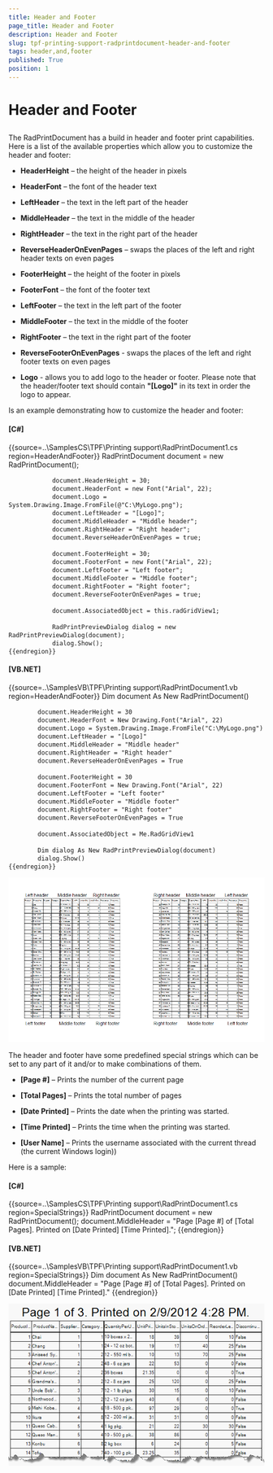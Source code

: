 ```yaml
---
title: Header and Footer
page_title: Header and Footer
description: Header and Footer
slug: tpf-printing-support-radprintdocument-header-and-footer
tags: header,and,footer
published: True
position: 1
---
```


# Header and Footer



## 

The RadPrintDocument has a build in header and footer print capabilities.
          Here is a list of the available properties which allow you to customize the header and footer:
        

* __HeaderHeight__ – the height of the header in pixels
            

* __HeaderFont__ – the font of the header text
            

* __LeftHeader__ – the text in the left part of the header
            

* __MiddleHeader__ – the text in the middle of the header
            

* __RightHeader__ – the text in the right part of the header
            

* __ReverseHeaderOnEvenPages__ – swaps the places of the left and right header texts on even pages
            

* __FooterHeight__ – the height of the footer in pixels
            

* __FooterFont__ – the font of the footer text
            

* __LeftFooter__ – the text in the left part of the footer
            

* __MiddleFooter__ – the text in the middle of the footer
            

* __RightFooter__ – the text in the right part of the footer
            

* __ReverseFooterOnEvenPages__ - swaps the places of the left and right footer texts on even pages
            

* __Logo__ - allows you to add logo to the header or footer. Please note that the header/footer text should contain 
              __"[Logo]"__ in its text in order the logo to appear.
            

Is an example demonstrating how to customize the header and footer:

#### __[C#]__

{{source=..\SamplesCS\TPF\Printing support\RadPrintDocument1.cs region=HeaderAndFooter}}
	            RadPrintDocument document = new RadPrintDocument();
	
	            document.HeaderHeight = 30;
	            document.HeaderFont = new Font("Arial", 22);
	            document.Logo = System.Drawing.Image.FromFile(@"C:\MyLogo.png");
	            document.LeftHeader = "[Logo]";
	            document.MiddleHeader = "Middle header";
	            document.RightHeader = "Right header";
	            document.ReverseHeaderOnEvenPages = true;
	
	            document.FooterHeight = 30;
	            document.FooterFont = new Font("Arial", 22);
	            document.LeftFooter = "Left footer";
	            document.MiddleFooter = "Middle footer";
	            document.RightFooter = "Right footer";
	            document.ReverseFooterOnEvenPages = true;
	
	            document.AssociatedObject = this.radGridView1;
	
	            RadPrintPreviewDialog dialog = new RadPrintPreviewDialog(document);
	            dialog.Show();
	{{endregion}}



#### __[VB.NET]__

{{source=..\SamplesVB\TPF\Printing support\RadPrintDocument1.vb region=HeaderAndFooter}}
	        Dim document As New RadPrintDocument()
	
	        document.HeaderHeight = 30
	        document.HeaderFont = New Drawing.Font("Arial", 22)
	        document.Logo = System.Drawing.Image.FromFile("C:\MyLogo.png")
	        document.LeftHeader = "[Logo]"
	        document.MiddleHeader = "Middle header"
	        document.RightHeader = "Right header"
	        document.ReverseHeaderOnEvenPages = True
	
	        document.FooterHeight = 30
	        document.FooterFont = New Drawing.Font("Arial", 22)
	        document.LeftFooter = "Left footer"
	        document.MiddleFooter = "Middle footer"
	        document.RightFooter = "Right footer"
	        document.ReverseFooterOnEvenPages = True
	
	        document.AssociatedObject = Me.RadGridView1
	
	        Dim dialog As New RadPrintPreviewDialog(document)
	        dialog.Show()
	{{endregion}}

![tpf-printing-support-radprintdocument-header-and-footer 001](images/tpf-printing-support-radprintdocument-header-and-footer001.png)

The header and footer have some predefined special strings which can be set to any part of it and/or to make combinations of them.
        

* __[Page #]__ – Prints the number of the current page
            

* __[Total Pages]__ – Prints the total number of pages
            

* __[Date Printed]__ – Prints the date when the printing was started.
            

* __[Time Printed]__ – Prints the time when the printing was started.
            

* __[User Name]__ – Prints the username associated with the current thread (the current Windows login))
            

Here is a sample:

#### __[C#]__

{{source=..\SamplesCS\TPF\Printing support\RadPrintDocument1.cs region=SpecialStrings}}
	            RadPrintDocument document = new RadPrintDocument();
	            document.MiddleHeader = "Page [Page #] of [Total Pages]. Printed on [Date Printed] [Time Printed].";
	{{endregion}}



#### __[VB.NET]__

{{source=..\SamplesVB\TPF\Printing support\RadPrintDocument1.vb region=SpecialStrings}}
	        Dim document As New RadPrintDocument()
	        document.MiddleHeader = "Page [Page #] of [Total Pages]. Printed on [Date Printed] [Time Printed]."
	{{endregion}}

![tpf-printing-support-radprintdocument-header-and-footer 002](images/tpf-printing-support-radprintdocument-header-and-footer002.png)
